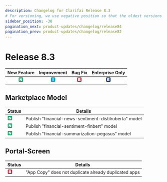 ```yaml
---
description: Changelog for Clarifai Release 8.3
# For versioning, we use negative position so that the oldest versions are displayed at the bottom. Any time you add a new version, increase the position by -1.
sidebar_position: -30
pagination_next: product-updates/changelog/release84
pagination_prev: product-updates/changelog/release82
---
```


# Release 8.3

| New Feature | Improvement | Bug Fix | Enterprise Only |
| :---: | :---: | :---: | :---: |
| ![new-feature](/img/new_feature.jpg) | ![improvement](/img/improvement.jpg) | ![bug](/img/bug.jpg) | ![enterprise](/img/enterprise.jpg) |

## Marketplace Model
|Status     |Details                                            |
|-----------|---------------------------------------------------|
| ![new-feature](/img/new_feature.jpg) |Publish "financial-news-sentiment-distilroberta" model |
| ![new-feature](/img/new_feature.jpg) |Publish "financial-sentiment-finbert" model       |
| ![new-feature](/img/new_feature.jpg) |Publish "financial-summarization-pegasus" model       |

## Portal-Screen
|Status     |Details                                            |
|-----------|---------------------------------------------------|
| ![bug](/img/bug.jpg) |"App Copy" does not duplicate already duplicated apps|